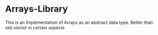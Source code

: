 # Arrays-Library
This is an Implementation of Arrays as an abstract data type. Better than std::vector in certain aspects
